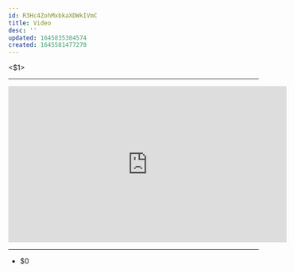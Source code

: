 ```yaml
---
id: R3Hc4ZohMxbkaXDWkIVmC
title: Video
desc: ''
updated: 1645835384574
created: 1645581477270
---
```


<$1>

---

<center><iframe width="560" height="315" src="https://www.youtube.com/embed/$2" frameborder="0" allow="accelerometer; autoplay; encrypted-media; gyroscope; picture-in-picture" allowfullscreen></iframe></center>

---

- $0
